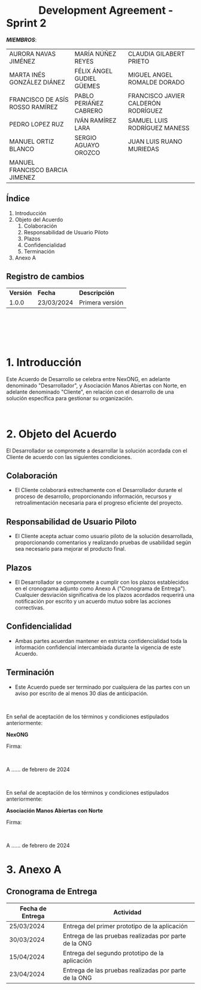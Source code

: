 # &nbsp;&nbsp;&nbsp;&nbsp;&nbsp;&nbsp;&nbsp;&nbsp;&nbsp;&nbsp;&nbsp;&nbsp; Development Agreement - Sprint 2

**_MIEMBROS_**:

<table>
  <tr>
    <td>AURORA NAVAS JIMÉNEZ</td>
    <td>MARÍA NÚÑEZ REYES</td>
    <td>CLAUDIA GILABERT PRIETO</td>
  </tr>
  <tr>
    <td>MARTA INÉS GONZÁLEZ DIÁNEZ</td>
    <td>FÉLIX ÁNGEL GUDIEL GÜEMES</td>
    <td>MIGUEL ANGEL ROMALDE DORADO</td>
  </tr>
  <tr>
    <td>FRANCISCO DE ASÍS ROSSO RAMÍREZ</td>
    <td>PABLO PERIÁÑEZ CABRERO</td>
    <td>FRANCISCO JAVIER CALDERÓN RODRÍGUEZ</td>
  </tr>
  <tr>
    <td>PEDRO LOPEZ RUZ</td>
    <td>IVÁN RAMÍREZ LARA</td>
    <td>SAMUEL LUIS RODRÍGUEZ MANESS</td>
  </tr>
  <tr>
    <td>MANUEL ORTIZ BLANCO</td>
    <td>SERGIO AGUAYO OROZCO</td>
    <td>JUAN LUIS RUANO MURIEDAS</td>
  </tr>
  <tr>
    <td>MANUEL FRANCISCO BARCIA JIMENEZ</td>
    <td></td>
    <td></td>
  </tr>
</table>

## Índice

1. Introducción
2. Objeto del Acuerdo
    1. Colaboración
    2. Responsabilidad de Usuario Piloto
    3. Plazos
    4. Confidencialidad
    5. Terminación
3. Anexo A

## Registro de cambios

<table>
  <tr>
   <td><strong>Versión</strong>
   </td>
   <td><strong>Fecha</strong>
   </td>
   <td><strong>Descripción</strong>
   </td>
  </tr>
  <tr>
   <td>1.0.0</td>
   <td>23/03/2024</td>
   <td>Primera versión</td>
  </tr>
</table>

<br/>

#

<br/>

# 1. Introducción

Este Acuerdo de Desarrollo se celebra entre NexONG, en adelante denominado "Desarrollador", y Asociación Manos Abiertas con Norte, en adelante denominado "Cliente", en relación con el desarrollo de una solución específica para gestionar su organización.

<br/>

# 2. Objeto del Acuerdo

El Desarrollador se compromete a desarrollar la solución acordada con el Cliente de acuerdo con las siguientes condiciones.

## Colaboración

-   El Cliente colaborará estrechamente con el Desarrollador durante el proceso de desarrollo, proporcionando información, recursos y retroalimentación necesaria para el progreso eficiente del proyecto.

## Responsabilidad de Usuario Piloto

-   El Cliente acepta actuar como usuario piloto de la solución desarrollada, proporcionando comentarios y realizando pruebas de usabilidad según sea necesario para mejorar el producto final.

## Plazos

-   El Desarrollador se compromete a cumplir con los plazos establecidos en el cronograma adjunto como Anexo A ("Cronograma de Entrega"). Cualquier desviación significativa de los plazos acordados requerirá una notificación por escrito y un acuerdo mutuo sobre las acciones correctivas.

## Confidencialidad

-   Ambas partes acuerdan mantener en estricta confidencialidad toda la información confidencial intercambiada durante la vigencia de este Acuerdo.

## Terminación

-   Este Acuerdo puede ser terminado por cualquiera de las partes con un aviso por escrito de al menos 30 días de anticipación.

<br/>

En señal de aceptación de los términos y condiciones estipulados anteriormente:

**NexONG**

Firma:

<br/>

A …… de febrero de 2024

<br/>

En señal de aceptación de los términos y condiciones estipulados anteriormente:

**Asociación Manos Abiertas con Norte**

Firma:

<br/>

A …… de febrero de 2024

# 3. Anexo A

## Cronograma de Entrega

| Fecha de Entrega | Actividad                                             |
| ---------------- | ----------------------------------------------------- |
| 25/03/2024       | Entrega del primer prototipo de la aplicación         |
| 30/03/2024       | Entrega de las pruebas realizadas por parte de la ONG |
| 15/04/2024       | Entrega del segundo prototipo de la aplicación        |
| 23/04/2024       | Entrega de las pruebas realizadas por parte de la ONG |
